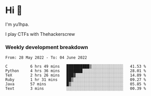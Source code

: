 # Hi 👋

I'm yu1hpa.

I play CTFs with Thehackerscrew

### Weekly development breakdown

<!--START_SECTION:waka-->

```text
From: 28 May 2022 - To: 04 June 2022

C          6 hrs 49 mins   ██████████▒░░░░░░░░░░░░░░   41.53 %
Python     4 hrs 36 mins   ███████░░░░░░░░░░░░░░░░░░   28.01 %
TeX        2 hrs 26 mins   ███▓░░░░░░░░░░░░░░░░░░░░░   14.89 %
Ruby       1 hr 31 mins    ██▒░░░░░░░░░░░░░░░░░░░░░░   09.27 %
Java       57 mins         █▒░░░░░░░░░░░░░░░░░░░░░░░   05.85 %
Text       3 mins          ░░░░░░░░░░░░░░░░░░░░░░░░░   00.39 %
```

<!--END_SECTION:waka-->

